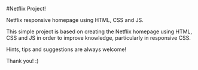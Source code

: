 #Netflix Project!

Netflix responsive homepage using HTML, CSS and JS.

This simple project is based on creating the Netflix homepage using HTML, CSS and JS in order to improve knowledge, particularly in responsive CSS.

Hints, tips and suggestions are always welcome!

Thank you! :)